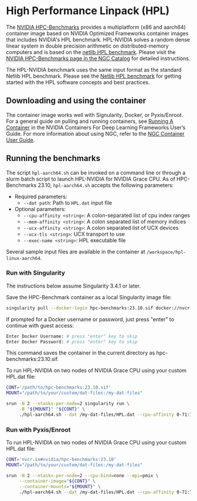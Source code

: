 # High Performance Linpack (HPL)

The [NVIDIA HPC-Benchmarks](https://catalog.ngc.nvidia.com/orgs/nvidia/containers/hpc-benchmarks) provides a multiplatform (x86 and aarch64) container image based on NVIDIA Optimized Frameworks container images that includes NVIDIA's HPL benchmark.  HPL-NVIDIA solves a random dense linear system in double precision arithmetic on distributed-memory computers and is based on the [netlib HPL benchmark](https://www.netlib.org/benchmark/hpl/).  Please visit the [NVIDIA HPC-Benchmarks page in the NGC Catalog](https://catalog.ngc.nvidia.com/orgs/nvidia/containers/hpc-benchmarks) for detailed instructions.

The HPL-NVIDIA benchmark uses the same input format as the standard Netlib HPL benchmark. Please see the [Netlib HPL benchmark](https://www.netlib.org/benchmark/hpl/) for getting started with the HPL software concepts and best practices.


## Downloading and using the container

The container image works well with Signularity, Docker, or Pyxis/Enroot.  For a general guide on pulling and running containers, see [Running A Container](https://docs.nvidia.com/deeplearning/frameworks/user-guide/index.html#runcont) in the NVIDIA Containers For Deep Learning Frameworks User’s Guide. For more information about using NGC, refer to the [NGC Container User Guide](https://docs.nvidia.com/ngc/ngc-catalog-user-guide/index.html).


## Running the benchmarks

The script `hpl-aarch64.sh` can be invoked on a command line or through a slurm batch script to launch HPL-NVIDIA for NVIDIA Grace CPU.  As of HPC-Benchmarks 23.10, `hpl-aarch64.sh` accepts the following parameters:

 * Required parameters: 
   * `--dat path`: Path to `HPL.dat` input file
 * Optional parameters:
   * `--cpu-affinity <string>`: A colon-separated list of cpu index ranges
   * `--mem-affinity <string>`: A colon separated list of memory indices
   * `--ucx-affinity <string>`: A colon separated list of UCX devices
   * `--ucx-tls <string>`: UCX transport to use
   * `--exec-name <string>`: HPL executable file


Several sample input files are available in the container at `/workspace/hpl-linux-aarch64`.


### Run with Singularity

The instructions below assume Singularity 3.4.1 or later.

Save the HPC-Benchmark container as a local Singularity image file:
```bash
singularity pull --docker-login hpc-benchmarks:23.10.sif docker://nvcr.io/nvidia/hpc-benchmarks:23.10
```
If prompted for a Docker username or password, just press "enter" to continue with guest access:
```bash
Enter Docker Username: # press "enter" key to skip
Enter Docker Password: # press "enter" key to skip
```
This command saves the container in the current directory as hpc-benchmarks:23.10.sif.  

To run HPL-NVIDIA on two nodes of NVIDIA Grace CPU using your custom HPL.dat file:

```bash
CONT='/path/to/hpc-benchmarks:23.10.sif'
MOUNT="/path/to/your/custom/dat-files:/my-dat-files"

srun -N 2 --ntasks-per-node=2 singularity run \
     -B "${MOUNT}" "${CONT}" \
     ./hpl-aarch64.sh --dat /my-dat-files/HPL.dat --cpu-affinity 0-71:72-143 --mem-affinity 0:1
```


### Run with Pyxis/Enroot

To run HPL-NVIDIA on two nodes of NVIDIA Grace CPU using your custom HPL.dat file:

```bash
CONT='nvcr.io#nvidia/hpc-benchmarks:23.10'
MOUNT="/path/to/your/custom/dat-files:/my-dat-files"

srun -N 2 --ntasks-per-node=2 --cpu-bind=none --mpi=pmix \
     --container-image="${CONT}" \
     --container-mounts="${MOUNT}" \
     ./hpl-aarch64.sh --dat /my-dat-files/HPL.dat --cpu-affinity 0-71:72-143 --mem-affinity 0:1
```


